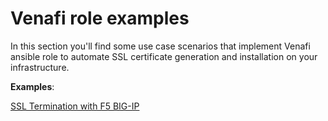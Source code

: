# Venafi role examples

In this section you'll find some use case scenarios that implement Venafi ansible role to automate SSL certificate generation and installation on your infrastructure.

**Examples**:

[SSL Termination with F5 BIG-IP](f5_example)
